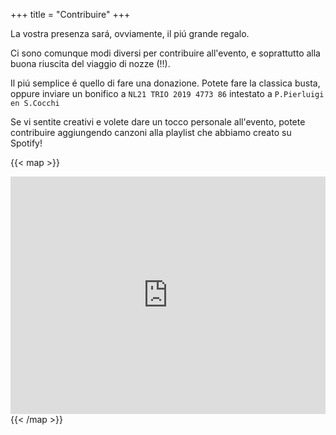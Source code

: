 +++
title = "Contribuire"
+++

La vostra presenza sará, ovviamente, il piú grande regalo. 

Ci sono comunque modi diversi per contribuire all'evento, e soprattutto alla buona riuscita del viaggio di nozze (!!). 

Il piú semplice é quello di fare una donazione. Potete fare la classica busta, oppure inviare un bonifico a
`NL21 TRIO 2019 4773 86`
intestato a `P.Pierluigi en S.Cocchi`
<!-- {{< map >}}
<span style="font-size: 24px; color: Dodgerblue;">
    <a href="https://paypal.me/pierpuce?country.x=IT&locale.x=it_IT"><i class='fa fa-paypal'></i></a>
</span>
{{< /map >}} -->

Se vi sentite creativi e volete dare un tocco personale all'evento, potete contribuire aggiungendo canzoni alla playlist che abbiamo creato su Spotify!

{{< map >}}
<iframe src="https://open.spotify.com/embed/playlist/3dZXcnPICr8kElA577QSXG?utm_source=generator&theme=0" width="100%" height="380" frameBorder="0" allowfullscreen="" allow="autoplay; clipboard-write; encrypted-media; fullscreen; picture-in-picture"></iframe>
{{< /map >}}